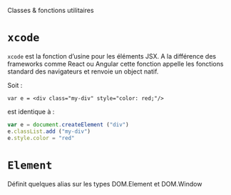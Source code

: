 
Classes & fonctions utilitaires

# `xcode`

`xcode` est la fonction d’usine pour les éléments JSX.
A la différence des frameworks comme React ou Angular cette fonction appelle les fonctions standard des navigateurs et renvoie un object natif.

Soit :
```tsx
var e = <div class="my-div" style="color: red;"/>
```
est identique à :
```ts
var e = document.createElement ("div")
e.classList.add ("my-div")
e.style.color = "red"
```

# `Element`

Définit quelques alias sur les types DOM.Element et DOM.Window
